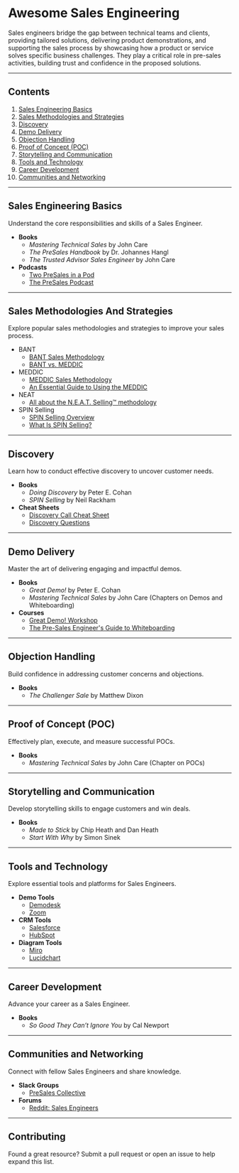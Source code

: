 # Awesome Sales Engineering

Sales engineers bridge the gap between technical teams and clients, providing tailored solutions, delivering product demonstrations, and supporting the sales process by showcasing how a product or service solves specific business challenges. They play a critical role in pre-sales activities, building trust and confidence in the proposed solutions.

---

## Contents

1. [Sales Engineering Basics](#sales-engineering-basics)
2. [Sales Methodologies and Strategies](#sales-methodologies-and-strategies)
3. [Discovery](#discovery)
4. [Demo Delivery](#demo-delivery)
5. [Objection Handling](#objection-handling)
6. [Proof of Concept (POC)](#proof-of-concept-poc)
7. [Storytelling and Communication](#storytelling-and-communication)
8. [Tools and Technology](#tools-and-technology)
9. [Career Development](#career-development)
10. [Communities and Networking](#communities-and-networking)

---

## Sales Engineering Basics

Understand the core responsibilities and skills of a Sales Engineer.

- **Books**
    - *Mastering Technical Sales* by John Care
    - *The PreSales Handbook* by Dr. Johannes Hangl
    - *The Trusted Advisor Sales Engineer* by John Care
- **Podcasts**
    - [Two PreSales in a Pod](https://open.spotify.com/show/31UVkaLbpzi5f7XEvDLkdE?si=fe1533a6e78f4e91)
    - [The PreSales Podcast](https://www.presalescollective.com/podcast)

---

## Sales Methodologies And Strategies

Explore popular sales methodologies and strategies to improve your sales process.

- BANT
    - [BANT Sales Methodology](https://www.saleshacker.com/bant-sales-qualification/)
    - [BANT vs. MEDDIC](https://www.salesforce.com/blog/bant-vs-meddic/)
- MEDDIC
    - [MEDDIC Sales Methodology](https://meddicc.com/meddic-sales-qualification-and-frameworks)
    - [An Essential Guide to Using the MEDDIC](https://www.salesforce.com/blog/meddic-sales/)
- NEAT
    - [All about the N.E.A.T. Selling™ methodology](https://www.lucidchart.com/blog/neat-selling-explained)
- SPIN Selling
    - [SPIN Selling Overview](https://blog.hubspot.com/sales/spin-selling-the-ultimate-guide)
    - [What Is SPIN Selling?](https://www.salesforce.com/blog/spin-selling/)

---

## Discovery

Learn how to conduct effective discovery to uncover customer needs.

- **Books**
    - *Doing Discovery* by Peter E. Cohan
    - *SPIN Selling* by Neil Rackham
- **Cheat Sheets**
    - [Discovery Call Cheat Sheet](https://www.gong.io/wp-content/uploads/2021/05/Discovery-Cheat-Sheet_2.3.pdf)
    - [Discovery Questions](https://www.saleshacker.com/discovery-questions/)

---

## Demo Delivery

Master the art of delivering engaging and impactful demos.

- **Books**
    - *Great Demo!* by Peter E. Cohan
    - *Mastering Technical Sales* by John Care (Chapters on Demos and Whiteboarding)
- **Courses**
    - [Great Demo! Workshop](https://greatdemo.com/workshop/)
    - [The Pre-Sales Engineer's Guide to Whiteboarding](https://www.linkedin.com/learning/the-pre-sales-engineer-s-guide-to-whiteboarding-engaging-executives-to-close-deals/beyond-presentations-the-power-of-whiteboarding-in-sales)

---

## Objection Handling

Build confidence in addressing customer concerns and objections.

- **Books**
    - *The Challenger Sale* by Matthew Dixon

---

## Proof of Concept (POC)

Effectively plan, execute, and measure successful POCs.

- **Books**
    - *Mastering Technical Sales* by John Care (Chapter on POCs)

---

## Storytelling and Communication

Develop storytelling skills to engage customers and win deals.

- **Books**
    - *Made to Stick* by Chip Heath and Dan Heath
    - *Start With Why* by Simon Sinek

---

## Tools and Technology

Explore essential tools and platforms for Sales Engineers.

- **Demo Tools**
    - [Demodesk](https://www.demodesk.com/)
    - [Zoom](https://zoom.us/)
- **CRM Tools**
    - [Salesforce](https://www.salesforce.com/)
    - [HubSpot](https://www.hubspot.com/products/crm)
- **Diagram Tools**
    - [Miro](https://miro.com/)
    - [Lucidchart](https://www.lucidchart.com/)

---

## Career Development

Advance your career as a Sales Engineer.

- **Books**
    - *So Good They Can’t Ignore You* by Cal Newport

---

## Communities and Networking

Connect with fellow Sales Engineers and share knowledge.

- **Slack Groups**
    - [PreSales Collective](https://www.presalescollective.com/slack)
- **Forums**
    - [Reddit: Sales Engineers](https://reddit.com/r/salesengineers/)

---

## Contributing

Found a great resource? Submit a pull request or open an issue to help expand this list.
